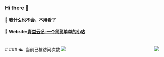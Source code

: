 ### Hi there 👋


#### 🌱 我什么也不会，不用看了
#### 👀 Website:[青益云记-一个简简单单的小站](https://www.idkzr.com/)


# 
<div align=center>
   <img align="right" src="https://github-readme-stats.vercel.app/api?username=qine233&include_all_commits=true&show_icons=true&theme=buefy&count_private=true&hide_border=true">
</div>
#
### 🛳 &nbsp;当前已被访问次数
<img src="https://profile-counter.glitch.me/qine233/count.svg" />
